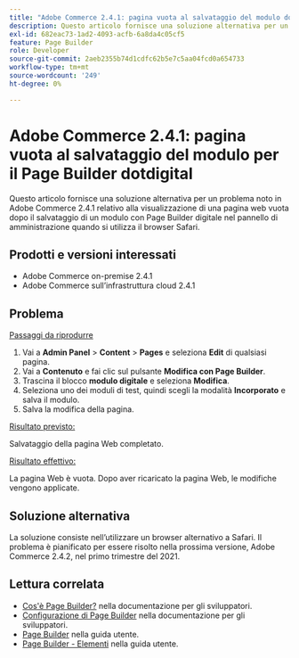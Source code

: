 ```yaml
---
title: "Adobe Commerce 2.4.1: pagina vuota al salvataggio del modulo dotdigital Page Builder"
description: Questo articolo fornisce una soluzione alternativa per un problema noto in Adobe Commerce 2.4.1 relativo alla visualizzazione di una pagina web vuota dopo il salvataggio di un modulo con Page Builder digitale nel pannello di amministrazione quando si utilizza il browser Safari.
exl-id: 682eac73-1ad2-4093-acfb-6a8da4c05cf5
feature: Page Builder
role: Developer
source-git-commit: 2aeb2355b74d1cdfc62b5e7c5aa04fcd0a654733
workflow-type: tm+mt
source-wordcount: '249'
ht-degree: 0%

---
```


# Adobe Commerce 2.4.1: pagina vuota al salvataggio del modulo per il Page Builder dotdigital

Questo articolo fornisce una soluzione alternativa per un problema noto in Adobe Commerce 2.4.1 relativo alla visualizzazione di una pagina web vuota dopo il salvataggio di un modulo con Page Builder digitale nel pannello di amministrazione quando si utilizza il browser Safari.

## Prodotti e versioni interessati

* Adobe Commerce on-premise 2.4.1
* Adobe Commerce sull’infrastruttura cloud 2.4.1

## Problema

<u>Passaggi da riprodurre</u>

1. Vai a **Admin Panel** > **Content** > **Pages** e seleziona **Edit** di qualsiasi pagina.
1. Vai a **Contenuto** e fai clic sul pulsante **Modifica con Page Builder**.
1. Trascina il blocco **modulo digitale** e seleziona **Modifica**.
1. Seleziona uno dei moduli di test, quindi scegli la modalità **Incorporato** e salva il modulo.
1. Salva la modifica della pagina.

<u>Risultato previsto:</u>

Salvataggio della pagina Web completato.

<u>Risultato effettivo:</u>

La pagina Web è vuota. Dopo aver ricaricato la pagina Web, le modifiche vengono applicate.

## Soluzione alternativa

La soluzione consiste nell’utilizzare un browser alternativo a Safari. Il problema è pianificato per essere risolto nella prossima versione, Adobe Commerce 2.4.2, nel primo trimestre del 2021.

## Lettura correlata

* [Cos&#39;è Page Builder?](https://developer.adobe.com/commerce/frontend-core/page-builder/) nella documentazione per gli sviluppatori.
* [Configurazione di Page Builder](https://experienceleague.adobe.com/docs/commerce-admin/page-builder/setup.html?lang=it) nella documentazione per gli sviluppatori.
* [Page Builder](https://experienceleague.adobe.com/it/docs/commerce-admin/page-builder/introduction) nella guida utente.
* [Page Builder - Elementi](https://experienceleague.adobe.com/it/docs/commerce-admin/page-builder/workspace#elements) nella guida utente.
